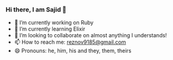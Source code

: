 ### Hi there, I am Sajid 👋

- 🔭 I’m currently working on Ruby
- 🌱 I’m currently learning Elixir
- 👯 I’m looking to collaborate on almost anything I understands!
- 📫 How to reach me: reznov9185@gmail.com
- 😄 Pronouns: he, him, his and they, them, theirs
